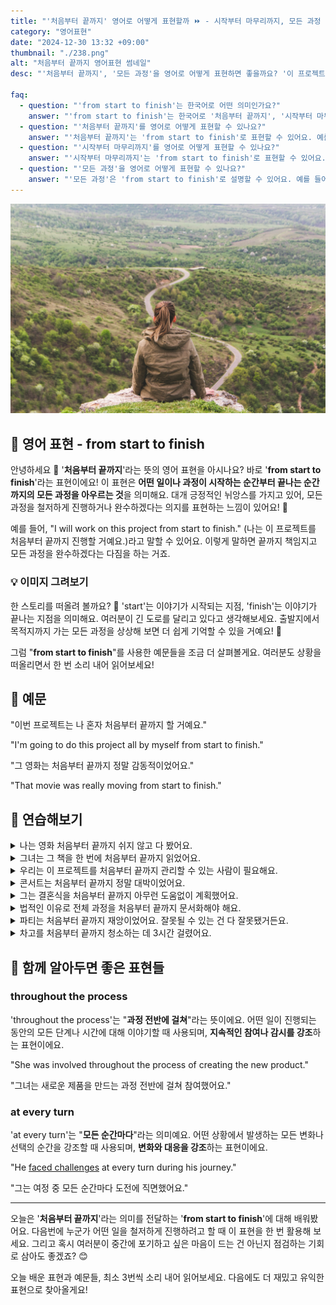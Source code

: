 ```yaml
---
title: "'처음부터 끝까지' 영어로 어떻게 표현할까 ⏩ - 시작부터 마무리까지, 모든 과정 영어로"
category: "영어표현"
date: "2024-12-30 13:32 +09:00"
thumbnail: "./238.png"
alt: "처음부터 끝까지 영어표현 썸네일"
desc: "'처음부터 끝까지', '모든 과정'을 영어로 어떻게 표현하면 좋을까요? '이 프로젝트는 처음부터 끝까지 내가 맡았어'와 같이 사용할 수 있는 표현을 배워봅시다. 다양한 예문을 통해서 연습하고 본인의 표현으로 만들어 보세요."

faq:
  - question: "'from start to finish'는 한국어로 어떤 의미인가요?"
    answer: "'from start to finish'는 한국어로 '처음부터 끝까지', '시작부터 마무리까지' 등으로 번역될 수 있어요. 어떤 과정을 전부 다 포함해서 설명할 때 사용해요."
  - question: "'처음부터 끝까지'를 영어로 어떻게 표현할 수 있나요?"
    answer: "'처음부터 끝까지'는 'from start to finish'로 표현할 수 있어요. 예를 들어, '이 프로젝트는 처음부터 끝까지 내가 맡았어'는 'I handled this project from start to finish'로 말할 수 있어요."
  - question: "'시작부터 마무리까지'를 영어로 어떻게 표현할 수 있나요?"
    answer: "'시작부터 마무리까지'는 'from start to finish'로 표현할 수 있어요. 예를 들어, '그들은 시작부터 마무리까지 모든 과정을 잘 수행했어'는 'They executed everything from start to finish really well'로 말할 수 있어요."
  - question: "'모든 과정'을 영어로 어떻게 표현할 수 있나요?"
    answer: "'모든 과정'은 'from start to finish'로 설명할 수 있어요. 예를 들어, '이 영화는 모든 과정을 다루고 있어'는 'This movie covers everything from start to finish'로 표현할 수 있어요."
---
```


![산에서 내려다 보이는 길](./238-1.jpg)

## 🌟 영어 표현 - from start to finish

안녕하세요 👋 '**처음부터 끝까지**'라는 뜻의 영어 표현을 아시나요? 바로 '**from start to finish**'라는 표현이에요! 이 표현은 **어떤 일이나 과정이 시작하는 순간부터 끝나는 순간까지의 모든 과정을 아우르는 것**을 의미해요. 대개 긍정적인 뉘앙스를 가지고 있어, 모든 과정을 철저하게 진행하거나 완수하겠다는 의지를 표현하는 느낌이 있어요! 🚀

예를 들어, "I will work on this project from start to finish." (나는 이 프로젝트를 처음부터 끝까지 진행할 거예요.)라고 말할 수 있어요. 이렇게 말하면 끝까지 책임지고 모든 과정을 완수하겠다는 다짐을 하는 거죠.

<div 
  data-inline-banner="🎉 새해에는 스픽 AI와 함께 영어 공부하자" 
  data-inline-banner-subtext="설날 특별 할인으로 60%할인 + 추가 7만원 할인! (~2/3)" 
  data-inline-banner-link="https://app.usespeak.com/kr-ko/sale/kr-affiliate-special/?ref=engple-inline"
  data-inline-banner-caption="해당 링크를 통해 구매시 일정액의 수수료를 지급받습니다.">
</div>

### 💡 이미지 그려보기

한 스토리를 떠올려 볼까요? 📖 'start'는 이야기가 시작되는 지점, 'finish'는 이야기가 끝나는 지점을 의미해요. 여러분이 긴 도로를 달리고 있다고 생각해보세요. 출발지에서 목적지까지 가는 모든 과정을 상상해 보면 더 쉽게 기억할 수 있을 거예요! 🌈

그럼 "**from start to finish**"를 사용한 예문들을 조금 더 살펴볼게요. 여러분도 상황을 떠올리면서 한 번 소리 내어 읽어보세요!

## 📖 예문

"이번 프로젝트는 나 혼자 처음부터 끝까지 할 거예요."

"I'm going to do this project all by myself from start to finish."

"그 영화는 처음부터 끝까지 정말 감동적이었어요."

"That movie was really moving from start to finish."

## 💬 연습해보기

<details>
<summary>나는 영화 처음부터 끝까지 쉬지 않고 다 봤어요.</summary>
<span>I watched the entire movie from start to finish without <a href="/blog/in-english/202.take-a-break/">taking any breaks</a>.</span>
</details>

<details>
<summary>그녀는 그 책을 한 번에 처음부터 끝까지 읽었어요.</summary>
<span>She read the book from start to finish in one sitting.</span>
</details>

<details>
<summary>우리는 이 프로젝트를 처음부터 끝까지 관리할 수 있는 사람이 필요해요.</summary>
<span>We need someone who can manage this project from start to finish.</span>
</details>

<details>
<summary>콘서트는 처음부터 끝까지 정말 대박이었어요.</summary>
<span>The concert was amazing from start to finish.</span>
</details>

<details>
<summary>그는 결혼식을 처음부터 끝까지 아무런 도움없이 계획했어요.</summary>
<span>He planned the wedding from start to finish without any help.</span>
</details>

<details>
<summary>법적인 이유로 전체 과정을 처음부터 끝까지 문서화해야 해요.</summary>
<span>You'll need to document the whole process from start to finish for legal reasons.</span>
</details>

<details>
<summary>파티는 처음부터 끝까지 재앙이었어요. 잘못될 수 있는 건 다 잘못됐거든요.</summary>
<span>The party was a disaster from start to finish. Everything that could go wrong did.</span>
</details>

<details>
<summary>차고를 처음부터 끝까지 청소하는 데 3시간 걸렸어요.</summary>
<span>It <a href="/blog/in-english/010.take-a-while/">took me three hours</a> to clean the garage from start to finish.</span>
</details>

## 🤝 함께 알아두면 좋은 표현들

### throughout the process

'throughout the process'는 "**과정 전반에 걸쳐**"라는 뜻이에요. 어떤 일이 진행되는 동안의 모든 단계나 시간에 대해 이야기할 때 사용되며, **지속적인 참여나 감시를 강조**하는 표현이에요.

"She was involved throughout the process of creating the new product."

"그녀는 새로운 제품을 만드는 과정 전반에 걸쳐 참여했어요."

### at every turn

'at every turn'는 "**모든 순간마다**"라는 의미예요. 어떤 상황에서 발생하는 모든 변화나 선택의 순간을 강조할 때 사용되며, **변화와 대응을 강조**하는 표현이에요.

"He [faced challenges](/blog/in-english/144.face-something) at every turn during his journey."

"그는 여정 중 모든 순간마다 도전에 직면했어요."

---

오늘은 '**처음부터 끝까지**'라는 의미를 전달하는 '**from start to finish**'에 대해 배워봤어요. 다음번에 누군가 어떤 일을 철저하게 진행하려고 할 때 이 표현을 한 번 활용해 보세요. 그리고 혹시 여러분이 중간에 포기하고 싶은 마음이 드는 건 아닌지 점검하는 기회로 삼아도 좋겠죠? 😊

오늘 배운 표현과 예문들, 최소 3번씩 소리 내어 읽어보세요. 다음에도 더 재밌고 유익한 표현으로 찾아올게요!
